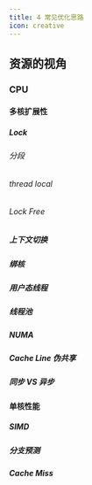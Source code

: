 ```yaml
---
title: 4 常见优化思路
icon: creative
---
```


## 资源的视角

### CPU

#### 多核扩展性

##### Lock

###### 分段

###### thread local

###### Lock Free

##### 上下文切换

##### 绑核

##### 用户态线程

##### 线程池

##### NUMA

##### Cache Line 伪共享

##### 同步 VS 异步


#### 单核性能

##### SIMD

##### 分支预测

##### Cache Miss


